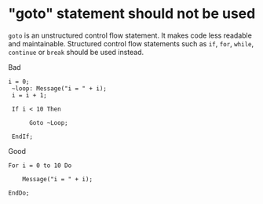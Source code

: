 # "goto" statement should not be used

```goto``` is an unstructured control flow statement. It makes code less readable and maintainable.
Structured control flow statements such as ```if```, ```for```, ```while```, ```continue``` or ```break```
 should be used instead.
 
 Bad
 ```bsl
 i = 0;
  ~loop: Message("i = " + i);
  i = i + 1;
  
  If i < 10 Then
  
       Goto ~Loop;
  
  EndIf;
 ```
 
Good
```bsl
For i = 0 to 10 Do
 
    Message("i = " + i);
 
EndDo;
```
